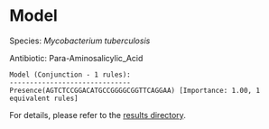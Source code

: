 
# Model

Species: *Mycobacterium tuberculosis*

Antibiotic: Para-Aminosalicylic_Acid

```
Model (Conjunction - 1 rules):
------------------------------
Presence(AGTCTCCGGACATGCCGGGGCGGTTCAGGAA) [Importance: 1.00, 1 equivalent rules]

```

For details, please refer to the [results directory](../../../../../results/scm_b/mycobacterium%20tuberculosis/para-aminosalicylic_acid/repeat_4/).

